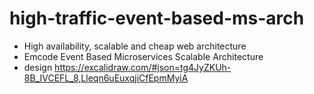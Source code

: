 # high-traffic-event-based-ms-arch
- High availability, scalable and cheap web  architecture  
- Emcode Event Based Microservices Scalable Architecture
- design   https://excalidraw.com/#json=tg4JyZKUh-8B_IVCEFL_8,Lleqn6uEuxqjiCfEpmMyiA
